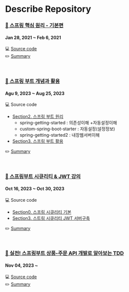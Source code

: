 # Describe Repository
### [🔗 스프링 핵심 원리 - 기본편 ](https://www.inflearn.com/course/%EC%8A%A4%ED%94%84%EB%A7%81-%ED%95%B5%EC%8B%AC-%EC%9B%90%EB%A6%AC-%EA%B8%B0%EB%B3%B8%ED%8E%B8) 
#### Jan 28, 2021 ~ Feb 6, 2021
💻 [Source code](https://github.com/eunsolJo/spring-study/tree/master/core) <br>
✏️ [Summary](https://golden-age-825.notion.site/01968ec65e6e41788eadbe4714c9dc0a?pvs=4)

<br>

### [🔗 스프링 부트 개념과 활용](https://www.inflearn.com/course/%EC%8A%A4%ED%94%84%EB%A7%81%EB%B6%80%ED%8A%B8/dashboard) 
#### Agu 9, 2023 ~ Aug 25, 2023
💻 Source code <br>
- [Section2. 스프링 부트 원리](https://github.com/eunsolJo/spring-study/tree/master/concept-of-spring-boot)
    - spring-getting-started : 의존성이해 +자동설정이해
    - custom-spring-boot-starter : 자동설정(설정정보)
    - spring-getting-started2 : 내장웹서버이해
- [Section3. 스프링 부트 활용](https://github.com/eunsolJo/spring-study/tree/master/use-spring-boot)

✏️ [Summary](https://golden-age-825.notion.site/706a63fcd1874b9fb57a241051d06d04?pvs=4)

<br>

### [🔗 스프링부트 시큐리티 & JWT 강의](https://www.inflearn.com/course/%EC%8A%A4%ED%94%84%EB%A7%81%EB%B6%80%ED%8A%B8-%EC%8B%9C%ED%81%90%EB%A6%AC%ED%8B%B0) 
#### Oct 16, 2023 ~ Oct 30, 2023
💻 Source code <br>
- [Section0. 스프링 시큐리티 기본](https://github.com/eunsolJo/spring-study/tree/master/spring-security-1)
- [Section3. 스트링 시큐리티 JWT 서버구축](https://github.com/eunsolJo/spring-study/tree/master/jwt)

✏️ [Summary](https://golden-age-825.notion.site/JWT-921ca43839104087868006c6ff288036?pvs=4)

<br>

### [🔗 실전! 스프링부트 상품-주문 API 개발로 알아보는 TDD](https://www.inflearn.com/course/%EC%8A%A4%ED%94%84%EB%A7%81%EB%B6%80%ED%8A%B8-%EC%8B%A4%EC%A0%84-%EC%83%81%ED%92%88%EC%A3%BC%EB%AC%B8-tdd/dashboard)
#### Nov 04, 2023 ~
💻 [Source code](https://github.com/eunsolJo/spring-study/tree/master/tdd-demo) <br>
✏️ [Summary](https://golden-age-825.notion.site/TDD-cca485228f2b478cab3755d712d3c472?pvs=4)